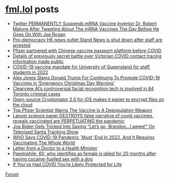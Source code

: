 # [fml.lol](https://fml.lol) posts
<!-- BLOG-POST-LIST:START -->
- [Twitter PERMANENTLY Suspends mRNA Vaccine Inventor Dr. Robert Malone After Tweeting About The mRNA Vaccines The Day Before He Goes On With Joe Rogan](https://fml.lol/twitter-permanently-suspends-mrna-vaccine-inventor-dr-robert-malone-after-tweeting-about-the-mrna-vaccines-the-day-before-he-goes-on-with-joe-rogan/)
- [Pro-democracy HK news outlet Stand News is shut down after staff are arrested](https://fml.lol/pro-democracy-hk-news-outlet-stand-news-is-shut-down-after-staff-are-arrested/)
- [Pfizer partnered with Chinese vaccine passport platform before COVID](https://fml.lol/pfizer-partnered-with-chinese-vaccine-passport-platform-before-covid/)
- [Details of previously secret battle over Victorian COVID contact tracing information made public](https://fml.lol/details-of-previously-secret-battle-over-victorian-covid-contact-tracing-information-made-public/)
- [COVID-19 vaccine mandate for University of Queensland for staff, students in 2022](https://fml.lol/covid-19-vaccine-mandate-for-university-of-queensland-for-staff-students-in-2022/)
- [Alex Jones Slams Donald Trump For Continuing To Promote COVID-19 Vaccines in ‘Emergency Christmas Day Warning’](https://fml.lol/alex-jones-slams-donald-trump-for-continuing-to-promote-covid-19-vaccines-in-emergency-christmas-day-warning/)
- [Clearview AI’s controversial facial recognition tech is involved in 84 Toronto criminal cases](https://fml.lol/clearview-ais-controversial-facial-recognition-tech-is-involved-in-84-toronto-criminal-cases/)
- [Open-source Cryptomator 2.0 for iOS makes it easier to encrypt files on the cloud](https://fml.lol/open-source-cryptomator-2-0-for-ios-makes-it-easier-to-encrypt-files-on-the-cloud/)
- [Top Pfizer Scientist Warns The Vaccine Is A Depopulation Weapon](https://fml.lol/top-pfizer-scientist-warns-the-vaccine-is-a-depopulation-weapon/)
- [Lancet science paper DESTROYS false narrative of covid vaccines, reveals vaccinated are PERPETUATING the pandemic](https://fml.lol/lancet-science-paper-destroys-false-narrative-of-covid-vaccines-reveals-vaccinated-are-perpetuating-the-pandemic/)
- [Joe Biden Gets Tricked Into Saying “Let’s go, Brandon...I agree!” On Televised Santa Tracking Show](https://fml.lol/joe-biden-gets-tricked-into-saying-lets-go-brandon-i-agree-on-televised-santa-tracking-show/)
- [WHO Says COVID-19 Pandemic &#39;Must&#39; End In 2022, And It Requires Vaccinating The Whole World](https://fml.lol/who-says-covid-19-pandemic-must-end-in-2022-and-it-requires-vaccinating-the-whole-world/)
- [Letter from a Doctor to a Health Minister](https://fml.lol/letter-from-a-doctor-to-a-health-minister/)
- [Paedophile, 60, who identifies as female is jailed for 20 months after having cocaine-fuelled sex with a dog](https://fml.lol/paedophile-60-who-identifies-as-female-is-jailed-for-20-months-after-having-cocaine-fuelled-sex-with-a-dog/)
- [If You’ve Had COVID You’re Likely Protected for Life](https://fml.lol/if-youve-had-covid-youre-likely-protected-for-life/)
<!-- BLOG-POST-LIST:END -->

[Forum](https://forum.fml.lol)
